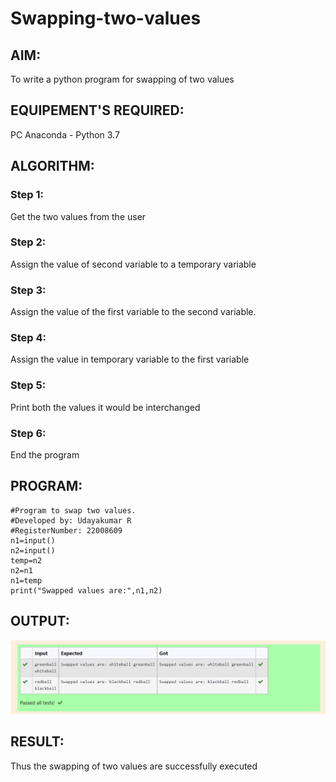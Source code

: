# Swapping-two-values
## AIM:
To write a python program for swapping of two values
## EQUIPEMENT'S REQUIRED: 
PC
Anaconda - Python 3.7
## ALGORITHM: 
### Step 1:
Get the two values from the user
### Step 2: 
Assign the value of second variable to a temporary variable 
### Step 3: 
Assign the value of the first variable to the second variable.
### Step 4:  
Assign the value in temporary variable to the first variable
### Step 5: 
Print both the values it would be interchanged
### Step 6: 
End the program
## PROGRAM:
```
#Program to swap two values.
#Developed by: Udayakumar R
#RegisterNumber: 22008609
n1=input()
n2=input()
temp=n2
n2=n1
n1=temp
print("Swapped values are:",n1,n2)
```
## OUTPUT:
![OUTPUT](output.png)



## RESULT:
Thus the swapping of two values are successfully executed




